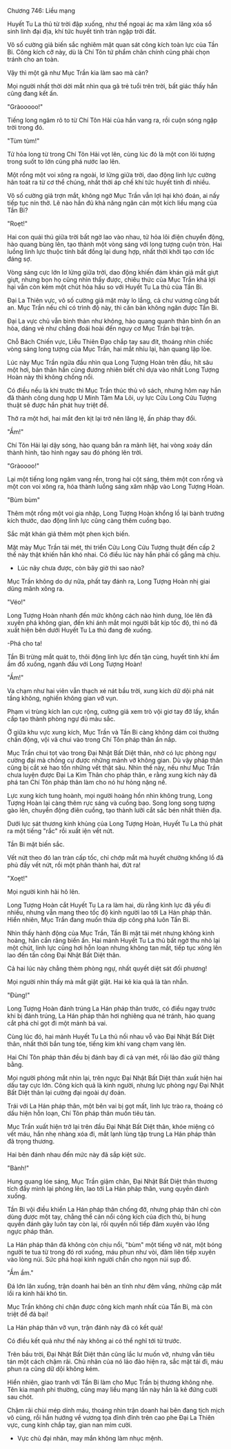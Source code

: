 




Chương 746: Liều mạng


Huyết Tu La thủ từ trời đập xuống, như thế ngoại ác ma xâm lăng xóa sổ sinh linh đại địa, khí tức huyết tinh tràn ngập trời đất.

Vô số cường giả biến sắc nghiêm mặt quan sát công kích toàn lực của Tần Bi. Công kích cỡ này, dù là Chí Tôn tứ phẩm chân chính cũng phải chọn tránh cho an toàn.

Vậy thì một gã như Mục Trần kia làm sao mà cản?

Mọi người nhất thời dời mắt nhìn qua gã trẻ tuổi trên trời, bất giác thấy hắn cũng đang kết ấn.

"Gràooooo!"

Tiếng long ngâm rõ to từ Chí Tôn Hải của hắn vang ra, rồi cuộn sóng ngập trời trong đó.

"Tùm tùm!"

Tử hỏa long từ trong Chí Tôn Hải vọt lên, cùng lúc đó là một con lôi tượng trong suốt to lớn cũng phá nước lao lên.

Một rồng một voi xông ra ngoài, lơ lửng giữa trời, dao động linh lực cường hãn toát ra từ cơ thể chúng, nhất thời áp chế khí tức huyết tinh đi nhiều.

Vô số cường giả trợn mắt, không ngờ Mục Trần vẫn lợi hại khó đoán, ai nấy tiếp tục nín thở. Lẽ nào hắn đủ khả năng ngăn cản một kích liều mạng của Tần Bi?

"Roẹt!"

Hai con quái thú giữa trời bất ngờ lao vào nhau, tử hỏa lôi điện chuyển động, hào quang bùng lên, tạo thành một vòng sáng với long tượng cuộn tròn. Hai luồng linh lực thuộc tính bất đồng lại dung hợp, nhất thời khởi tạo cơn lốc đáng sợ.

Vòng sáng cực lớn lơ lửng giữa trời, dao động khiến đám khán giả mắt giựt giựt, nhưng bọn họ cũng nhìn thấy được, chiêu thức của Mục Trần khá lợi hại vẫn còn kém một chút hỏa hầu so với Huyết Tu La thủ của Tần Bi.

Đại La Thiên vực, vô số cường giả mặt mày lo lắng, cả chư vương cũng bất an. Mục Trần nếu chỉ có trình độ này, thì căn bản không ngăn được Tần Bi.

Đại La vực chủ vẫn bình thản như không, hào quang quanh thân bình ổn an hòa, dáng vẻ như chẳng đoái hoài đến nguy cơ Mục Trần bại trận.

Chỗ Bách Chiến vực, Liễu Thiên Đạo chắp tay sau đít, thoáng nhìn chiếc vòng sáng long tượng của Mục Trần, hai mắt nhíu lại, hàn quang lập lòe.

Lúc này Mục Trần ngửa đầu nhìn qua Long Tượng Hoàn trên đầu, hít sâu một hơi, bản thân hắn cũng đương nhiên biết chỉ dựa vào nhất Long Tượng Hoàn này thì không chống nổi.

Có điều nếu là khi trước thì Mục Trần thúc thủ vô sách, nhưng hôm nay hắn đã thành công dung hợp U Minh Tâm Ma Lôi, uy lực Cửu Long Cửu Tượng thuật sẽ được hắn phát huy triệt để.

Thở ra một hơi, hai mắt đen kịt lại trở nên lăng lệ, ấn pháp thay đổi.

"Ầm!"

Chí Tôn Hải lại dậy sóng, hào quang bắn ra mãnh liệt, hai vòng xoáy dần thành hình, tào hình ngay sau đó phóng lên trời.

"Gràoooo!"

Lại một tiếng long ngâm vang rền, trong hai cột sáng, thêm một con rồng và một con voi xông ra, hóa thành luồng sáng xâm nhập vào Long Tượng Hoàn.

"Bùm bùm"

Thêm một rồng một voi gia nhập, Long Tượng Hoàn khổng lồ lại bành trướng kích thước, dao động linh lực cũng càng thêm cuồng bạo.

Sắc mặt khán giả thêm một phen kịch biến.

Mặt mày Mục Trần tái mét, thi triển Cửu Long Cửu Tượng thuật đến cấp 2 thế này thật khiến hắn khó nhai. Có điều lúc này hắn phải cố gắng mà chịu.

- Lúc nãy chưa được, còn bây giờ thì sao nào?

Mục Trần không do dự nữa, phất tay đánh ra, Long Tượng Hoàn nhị giai dũng mãnh xông ra.

"Véo!"

Long Tượng Hoàn nhanh đến mức không cách nào hình dung, lóe lên đã xuyên phá không gian, đến khi ánh mắt mọi người bắt kịp tốc độ, thì nó đã xuất hiện bên dưới Huyết Tu La thủ đang đè xuống.

-Phá cho ta!

Tần Bi trừng mắt quát to, thôi động linh lực đến tận cùng, huyết tinh khí ầm ầm đổ xuống, ngạnh đấu với Long Tượng Hoàn!

"Ầm!"

Va chạm như hai viên vẫn thạch xé nát bầu trời, xung kích dữ dội phá nát tầng không, nghiến không gian vỡ vụn.

Phạm vi trùng kích lan cực rộng, cường giả xem trò vội giơ tay đỡ lấy, khẩn cấp tạo thành phòng ngự đủ màu sắc.

Ở giữa khu vực xung kích, Mục Trần và Tần Bi càng không dám coi thường chấn động, vội vã chui vào trong Chí Tôn pháp thân ẩn nấp.

Mục Trần chui tọt vào trong Đại Nhật Bất Diệt thân, nhờ có lực phòng ngự cường đại mà chống cự được những mảnh vỡ không gian. Dù vậy pháp thân cũng bị cắt xé hao tổn những vết thật sâu. Nhìn thế này, nếu như Mục Trần chưa luyện được Đại La Kim Thân cho pháp thân, e rằng xung kích này đã phá tan Chí Tôn pháp thân làm cho nó hư hỏng nặng nề.

Lực xung kích tung hoành, mọi người hoảng hồn nhìn không trung, Long Tượng Hoàn lại càng thêm rực sáng và cuồng bạo. Song long song tượng gào lên, chuyển động điên cuồng, tạo thành lưỡi cắt sắc bén nhất thiên địa.

Dưới lực sát thương kinh khủng của Long Tượng Hoàn, Huyết Tu La thủ phát ra một tiếng "rắc" rồi xuất iện vết nứt.

Tần Bi mặt biến sắc.

Vết nứt theo đó lan tràn cấp tốc, chỉ chớp mắt mà huyết chưởng khổng lồ đã phủ đầy vết nứt, rồi một phân thành hai, đứt ra!

"Xoẹt!"

Mọi người kinh hãi hô lên.

Long Tượng Hoàn cắt Huyết Tu La ra làm hai, dù rằng kình lực đã yếu đi nhiều, nhưng vẫn mang theo tốc độ kinh người lao tới La Hán pháp thân. Hiển nhiên, Mục Trần đang muốn thừa dịp công phá luôn Tần Bi.

Nhìn thấy hành động của Mục Trần, Tần Bi mặt tái mét nhưng không kinh hoảng, hắn cắn răng biến ấn. Hai mảnh Huyết Tu La thủ bất ngờ thu nhỏ lại một chút, linh lực cũng hơi hỗn loạn nhưng không tan mất, tiếp tục xông lên lao đến tấn công Đại Nhật Bất Diệt thân.

Cả hai lúc này chẳng thèm phòng ngự, nhất quyết diệt sát đối phương!

Mọi người nhìn thấy mà mắt giật giật. Hai kẻ kia quả là tàn nhẫn.

"Đùng!"

Long Tượng Hoàn đánh trúng La Hán pháp thân trước, có điều ngay trước khi bị đánh trúng, La Hán pháp thân hơi nghiêng qua né tránh, hào quang cắt phá chỉ gọt đi một mảnh bả vai.

Cùng lúc đó, hai mảnh Huyết Tu La thủ nối nhau vỗ vào Đại Nhật Bất Diệt thân, nhất thời bắn tung tóe, tiếng kim khí vang chạm vang lên.

Hai Chí Tôn pháp thân đều bị đánh bay đi cả vạn mét, rồi lảo đảo giữ thăng bằng.

Mọi người phóng mắt nhìn lại, trên ngực Đại Nhật Bất Diệt thân xuất hiện hai dấu tay cực lớn. Công kích quả là kinh người, nhưng lực phòng ngự Đại Nhật Bất Diệt thân lại cường đại ngoài dự đoán.

Trái với La Hán pháp thân, một bên vai bị gọt mất, linh lực trào ra, thoáng có dấu hiện hỗn loạn, Chí Tôn pháp thân muốn tiêu tán.

Mục Trần xuất hiện trở lại trên đầu Đại Nhật Bất Diệt thân, khóe miệng có vết máu, hắn nhẹ nhàng xóa đi, mắt lạnh lùng tập trung La Hán pháp thân đã trọng thương.

Hai bên đánh nhau đến mức này đã sắp kiệt sức.

"Bành!"

Hung quang lóe sáng, Mục Trần giậm chân, Đại Nhật Bất Diệt thân thương tích đầy mình lại phóng lên, lao tới La Hán pháp thân, vung quyền đánh xuống.

Tần Bi vội điều khiển La Hán pháp thân chống đỡ, nhưng pháp thân chỉ còn dùng được một tay, chẳng thể cản nổi công kích của địch thủ, bị hung quyền đánh gãy luôn tay còn lại, rồi quyền nối tiếp đâm xuyên vào lồng ngực pháp thân.

La Hán pháp thân đã không còn chịu nổi, "bùm" một tiếng vỡ nát, một bóng người te tua từ trong đó rơi xuống, máu phun như vòi, đâm liên tiếp xuyên vào lòng núi. Sức phá hoại kinh người chấn cho ngọn núi sụp đổ.

"Ầm ầm."

Đá lớn lăn xuống, trận doanh hai bên an tĩnh như đêm vắng, những cặp mắt lồi ra kinh hãi khó tin.

Mục Trần không chỉ chặn được công kích mạnh nhất của Tần Bi, mà còn triệt để đả bại!

La Hán pháp thân vỡ vụn, trận đánh này đã có kết quả!

Có điều kết quả như thế này không ai có thể nghĩ tới từ trước.

Trên bầu trời, Đại Nhật Bất Diệt thân cũng lắc lư muốn vỡ, nhưng vẫn tiêu tán một cách chậm rãi. Chủ nhân của nó lảo đảo hiện ra, sắc mặt tái đi, máu phun ra cũng dữ dội không kém.

Hiển nhiên, giao tranh với Tần Bi làm cho Mục Trần bị thương không nhẹ. Tên kia mạnh phi thường, cũng may liều mạng lần này hắn là kẻ đứng cười sau chót.

Chậm rãi chùi mép dính máu, thoáng nhìn trận doanh hai bên đang tịch mịch vô cùng, rồi hắn hướng về vương tọa đỉnh đỉnh trên cao phe Đại La Thiên vực, cung kính chắp tay, gian nan mỉm cười.

- Vực chủ đại nhân, may mắn không làm nhục mệnh.




